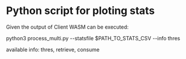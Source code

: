 # Python script for ploting stats
Given the output of Client WASM can be executed:

python3 process_multi.py --statsfile $PATH_TO_STATS_CSV --info thres


available info: thres, retrieve, consume
